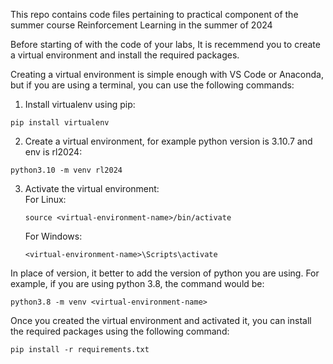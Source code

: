 This repo contains code files pertaining to practical component of the summer course Reinforcement Learning in the summer of 2024

Before starting of with the code of your labs, It is recemmend you to create a virtual environment and install the required packages.

Creating a virtual environment is simple enough with VS Code or Anaconda, but if you are using a terminal, you can use the following commands:
1. Install virtualenv using pip:<br>
```<python>
pip install virtualenv
```
2. Create a virtual environment, for example python version is 3.10.7 and env is rl2024:<br>
```<python>
python3.10 -m venv rl2024
```

3. Activate the virtual environment:<br>
   For Linux:<br>
   ```<bash>
   source <virtual-environment-name>/bin/activate
   ```
   For Windows:<br>
    ```<bash>
    <virtual-environment-name>\Scripts\activate
    ```

In place of version, it better to add the version of python you are using. For example, if you are using python 3.8, the command would be:
```<bash>
python3.8 -m venv <virtual-environment-name>
```

Once you created the virtual environment and activated it, you can install the required packages using the following command:<br>
```<bash>
pip install -r requirements.txt
```